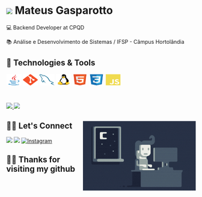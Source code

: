 # <img src="https://raw.githubusercontent.com/MartinHeinz/MartinHeinz/master/wave.gif" width="30px" /> Mateus Gasparotto 

💻 Backend Developer at CPQD

📚 Análise e Desenvolvimento de Sistemas / IFSP - Câmpus Hortolândia 

## 🔧 Technologies & Tools

<div>
    <img align="center" alt="Gasparotto-JAVA" height="30" width="40" src="https://raw.githubusercontent.com/devicons/devicon/master/icons/java/java-original.svg" />
    <img align="center" alt="Gasparotto-GIT" height="30" width="40" src="https://raw.githubusercontent.com/devicons/devicon/master/icons/git/git-original.svg" />
    <img align="center" alt="Gasparotto-MYSQL" height="30" width="40" src="https://raw.githubusercontent.com/devicons/devicon/master/icons/mysql/mysql-original.svg" />
    <img align="center" alt="Gasparotto-LINUX" height="30" width="40" src="https://raw.githubusercontent.com/devicons/devicon/master/icons/linux/linux-original.svg" />
    <img align="center" alt="Gasparotto-HTML" height="30" width="40" src="https://raw.githubusercontent.com/devicons/devicon/master/icons/html5/html5-original.svg" />
    <img align="center" alt="Gasparotto-CSS" height="30" width="40" src="https://raw.githubusercontent.com/devicons/devicon/master/icons/css3/css3-original.svg" />
    <img align="center" alt="Gasparotto-JS" height="30" width="40" src="https://raw.githubusercontent.com/devicons/devicon/master/icons/javascript/javascript-plain.svg" />
</div>

##

<div style="display: inline_block;">
    <br />
    <a href="https://github.com/Gasparott0">
        <img height="180em" src="https://github-readme-stats.vercel.app/api?username=Gasparott0&show_icons=true&theme=tokyonight&include_all_commits=true&count_private=true" />
        <img height="180em" src="https://github-readme-stats.vercel.app/api/top-langs/?username=Gasparott0&layout=compact&langs_count=7&theme=tokyonight" />
    </a>
</div>

##

<img alt="Night Coding" src="https://raw.githubusercontent.com/AVS1508/AVS1508/master/assets/Night-Coding.gif" align="right"/>

## 🙋‍♀️ Let's Connect

<div>
    <a href="mailto:mtsgasparotto@gmail.com"><img src="https://img.icons8.com/bubbles/50/000000/web.png" target="_blank" /></a>
    <a href="https://www.linkedin.com/in/mateus-gasparotto/" target="_blank"><img src="https://img.icons8.com/bubbles/50/000000/linkedin.png" target="_blank" /></a>
	   <a href="https://www.instagram.com/ma.gasparotto/"><img src="https://img.icons8.com/bubbles/50/000000/instagram.png" alt="Instagram"/></a>
</div>

## 🤝🏻 Thanks for visiting my github

